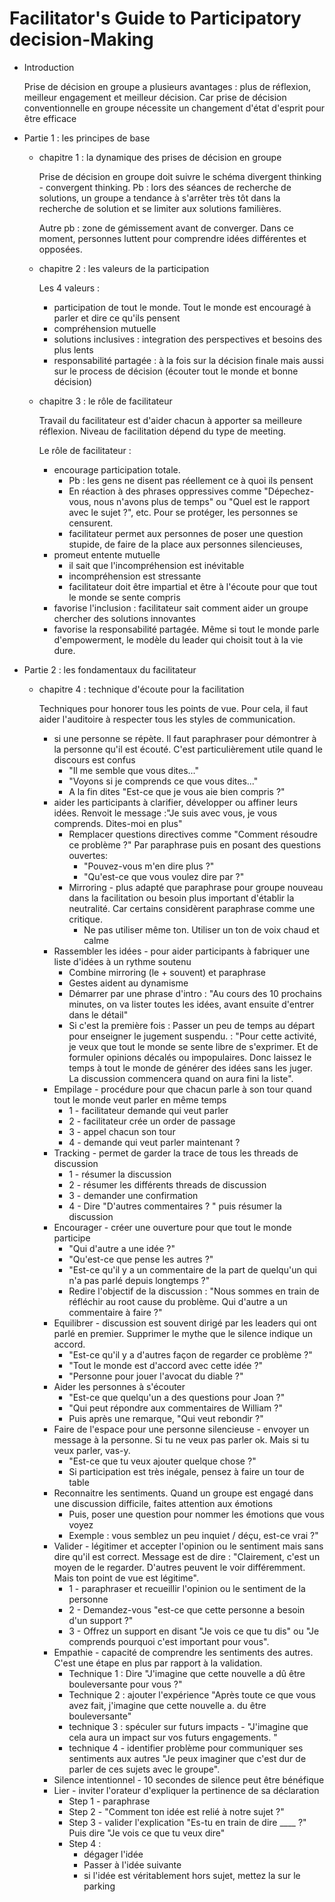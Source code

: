 # Facilitator's Guide to Participatory decision-Making

- Introduction
    
    Prise de décision en groupe a plusieurs avantages : plus de réflexion, meilleur engagement et meilleur décision. Car prise de décision conventionnelle en groupe nécessite un changement d'état d'esprit pour être efficace
    
- Partie 1 : les principes de base
    - chapitre 1 : la dynamique des prises de décision en groupe
        
        Prise de décision en groupe doit suivre le schéma divergent thinking - convergent thinking. Pb : lors des séances de recherche de solutions, un groupe a tendance à s'arrêter très tôt dans la recherche de solution et se limiter aux solutions familières. 
        
        Autre pb : zone de gémissement avant de converger. Dans ce moment, personnes luttent pour comprendre idées différentes et opposées. 
        
    - chapitre 2 : les valeurs de la participation
        
        Les 4 valeurs : 
        
        - participation de tout le monde. Tout le monde est encouragé à parler et dire ce qu'ils pensent
        - compréhension mutuelle
        - solutions inclusives : integration des perspectives et besoins des plus lents
        - responsabilité partagée : à la fois sur la décision finale mais aussi sur le process de décision (écouter tout le monde et bonne décision)
    - chapitre 3 : le rôle de facilitateur
        
        Travail du facilitateur est d'aider chacun à apporter sa meilleure réflexion. Niveau de facilitation dépend du type de meeting.  
        
        Le rôle de facilitateur : 
        
        - encourage participation totale.
            - Pb : les gens ne disent pas réellement ce à quoi ils pensent
            - En réaction à des phrases oppressives comme "Dépechez-vous, nous n'avons plus de temps" ou "Quel est le rapport avec le sujet ?", etc. Pour se protéger, les personnes se censurent.
            - facilitateur permet aux personnes de poser une question stupide, de faire de la place aux personnes silencieuses,
        - promeut entente mutuelle
            - il sait que l'incompréhension est inévitable
            - incompréhension est stressante
            - facilitateur doit être impartial et être à l'écoute pour que tout le monde se sente compris
        - favorise l'inclusion : facilitateur sait comment aider un groupe chercher des solutions innovantes
        - favorise la responsabilité partagée. Même si tout le monde parle d'empowerment, le modèle du leader qui choisit tout à la vie dure.
- Partie 2 : les fondamentaux du facilitateur
    - chapitre 4 : technique d'écoute pour la facilitation
        
        Techniques pour honorer tous les points de vue. Pour cela, il faut aider l'auditoire à respecter tous les styles de communication. 
        
        - si une personne se répète. Il faut paraphraser pour démontrer à la personne qu'il est écouté. C'est particulièrement utile quand le discours est confus
            - "Il me semble que vous dites..."
            - "Voyons si je comprends ce que vous dites..."
            - A la fin dites "Est-ce que je vous aie bien compris ?"
        - aider les participants à clarifier, développer ou affiner leurs idées. Renvoit le message :"Je suis avec vous, je vous comprends. Dites-moi en plus"
            - Remplacer questions directives comme "Comment résoudre ce problème ?" Par paraphrase puis en posant des questions ouvertes:
                - "Pouvez-vous m'en dire plus ?"
                - "Qu'est-ce que vous voulez dire par ?"
            - Mirroring - plus adapté que paraphrase pour groupe nouveau dans la facilitation ou besoin plus important d'établir la neutralité. Car certains considèrent paraphrase comme une critique.
                - Ne pas utiliser même ton. Utiliser un ton de voix chaud et calme
        - Rassembler les idées - pour aider participants à fabriquer une liste d'idées à un rythme soutenu
            - Combine mirroring (le + souvent) et paraphrase
            - Gestes aident au dynamisme
            - Démarrer par une phrase d'intro : "Au cours des 10 prochains minutes, on va lister toutes les idées, avant ensuite d'entrer dans le détail"
            - Si c'est la première fois : Passer un peu de temps au départ pour enseigner le jugement suspendu. : "Pour cette activité, je veux que tout le monde se sente libre de s'exprimer. Et de formuler opinions décalés ou impopulaires. Donc laissez le temps à tout le monde de générer des idées sans les juger. La discussion commencera quand on aura fini la liste".
        - Empilage - procédure pour que chacun parle à son tour quand tout le monde veut parler en même temps
            - 1 - facilitateur demande qui veut parler
            - 2 - facilitateur crée un order de passage
            - 3 - appel chacun son tour
            - 4 - demande qui veut parler maintenant ?
        - Tracking - permet de garder la trace de tous les threads de discussion
            - 1 - résumer la discussion
            - 2 - résumer les différents threads de discussion
            - 3 - demander une confirmation
            - 4 - Dire "D'autres commentaires ? " puis résumer la discussion
        - Encourager - créer une ouverture pour que tout le monde participe
            - "Qui d'autre a une idée ?"
            - "Qu'est-ce que pense les autres ?"
            - "Est-ce qu'il y a un commentaire de la part de quelqu'un qui n'a pas parlé depuis longtemps ?"
            - Redire l'objectif de la discussion : "Nous sommes en train de réfléchir au root cause du problème. Qui d'autre a un commentaire à faire ?"
        - Equilibrer - discussion est souvent dirigé par les leaders qui ont parlé en premier. Supprimer le mythe que le silence indique un accord.
            - "Est-ce qu'il y a d'autres façon de regarder ce problème ?"
            - "Tout le monde est d'accord avec cette idée ?"
            - "Personne pour jouer l'avocat du diable ?"
        - Aider les personnes à s'écouter
            - "Est-ce que quelqu'un a des questions pour Joan ?"
            - "Qui peut répondre aux commentaires de William ?"
            - Puis après une remarque, "Qui veut rebondir ?"
        - Faire de l'espace pour une personne silencieuse - envoyer un message à la personne. Si tu ne veux pas parler ok. Mais si tu veux parler, vas-y.
            - "Est-ce que tu veux ajouter quelque chose ?"
            - Si participation est très inégale, pensez à faire un tour de table
        - Reconnaitre les sentiments. Quand un groupe est engagé dans une discussion difficile, faites attention aux émotions
            - Puis, poser une question pour nommer les émotions que vous voyez
            - Exemple : vous semblez un peu inquiet / déçu, est-ce vrai ?"
        - Valider - légitimer et accepter l'opinion ou le sentiment mais sans dire qu'il est correct. Message est de dire : "Clairement, c'est un moyen de le regarder. D'autres peuvent le voir différemment. Mais ton point de vue est légitime".
            - 1 - paraphraser et recueillir l'opinion ou le sentiment de la personne
            - 2 - Demandez-vous "est-ce que cette personne a besoin d'un support ?"
            - 3 - Offrez un support en disant "Je vois ce que tu dis" ou "Je comprends pourquoi c'est important pour vous".
        - Empathie - capacité de comprendre les sentiments des autres. C'est une étape en plus par rapport à la validation.
            - Technique 1 : Dire "J'imagine que cette nouvelle a dû être bouleversante pour vous ?"
            - Technique 2 : ajouter l'expérience "Après toute ce que vous avez fait, j'imagine que cette nouvelle a. du être bouleversante"
            - technique 3 : spéculer sur futurs impacts - "J'imagine que cela aura un impact sur vos futurs engagements. "
            - technique 4 - identifier problème pour communiquer ses sentiments aux autres "Je peux imaginer que c'est dur de parler de ces sujets avec le groupe".
        - Silence intentionnel - 10 secondes de silence peut être bénéfique
        - Lier - inviter l'orateur d'expliquer la pertinence de sa déclaration
            - Step 1 - paraphrase
            - Step 2 - "Comment ton idée est relié à notre sujet ?"
            - Step 3 - valider l'explication "Es-tu en train de dire ____ ?" Puis dire "Je vois ce que tu veux dire"
            - Step 4 :
                - dégager l'idée
                - Passer à l'idée suivante
                - si l'idée est véritablement hors sujet, mettez la sur le parking